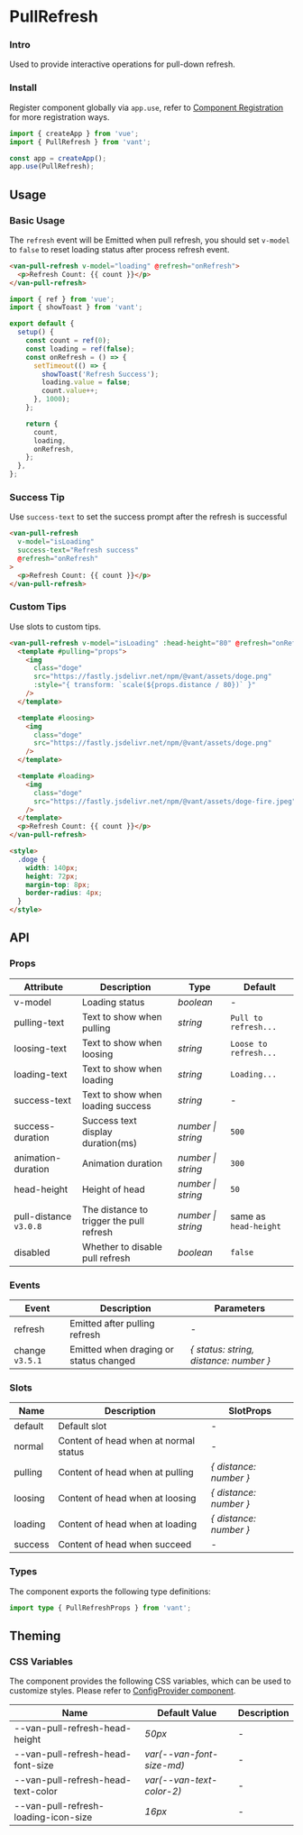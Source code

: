 # PullRefresh

### Intro

Used to provide interactive operations for pull-down refresh.

### Install

Register component globally via `app.use`, refer to [Component Registration](#/en-US/advanced-usage#zu-jian-zhu-ce) for more registration ways.

```js
import { createApp } from 'vue';
import { PullRefresh } from 'vant';

const app = createApp();
app.use(PullRefresh);
```

## Usage

### Basic Usage

The `refresh` event will be Emitted when pull refresh, you should set `v-model` to `false` to reset loading status after process refresh event.

```html
<van-pull-refresh v-model="loading" @refresh="onRefresh">
  <p>Refresh Count: {{ count }}</p>
</van-pull-refresh>
```

```js
import { ref } from 'vue';
import { showToast } from 'vant';

export default {
  setup() {
    const count = ref(0);
    const loading = ref(false);
    const onRefresh = () => {
      setTimeout(() => {
        showToast('Refresh Success');
        loading.value = false;
        count.value++;
      }, 1000);
    };

    return {
      count,
      loading,
      onRefresh,
    };
  },
};
```

### Success Tip

Use `success-text` to set the success prompt after the refresh is successful

```html
<van-pull-refresh
  v-model="isLoading"
  success-text="Refresh success"
  @refresh="onRefresh"
>
  <p>Refresh Count: {{ count }}</p>
</van-pull-refresh>
```

### Custom Tips

Use slots to custom tips.

```html
<van-pull-refresh v-model="isLoading" :head-height="80" @refresh="onRefresh">
  <template #pulling="props">
    <img
      class="doge"
      src="https://fastly.jsdelivr.net/npm/@vant/assets/doge.png"
      :style="{ transform: `scale(${props.distance / 80})` }"
    />
  </template>

  <template #loosing>
    <img
      class="doge"
      src="https://fastly.jsdelivr.net/npm/@vant/assets/doge.png"
    />
  </template>

  <template #loading>
    <img
      class="doge"
      src="https://fastly.jsdelivr.net/npm/@vant/assets/doge-fire.jpeg"
    />
  </template>
  <p>Refresh Count: {{ count }}</p>
</van-pull-refresh>

<style>
  .doge {
    width: 140px;
    height: 72px;
    margin-top: 8px;
    border-radius: 4px;
  }
</style>
```

## API

### Props

| Attribute | Description | Type | Default |
| --- | --- | --- | --- |
| v-model | Loading status | _boolean_ | - |
| pulling-text | Text to show when pulling | _string_ | `Pull to refresh...` |
| loosing-text | Text to show when loosing | _string_ | `Loose to refresh...` |
| loading-text | Text to show when loading | _string_ | `Loading...` |
| success-text | Text to show when loading success | _string_ | - |
| success-duration | Success text display duration(ms) | _number \| string_ | `500` |
| animation-duration | Animation duration | _number \| string_ | `300` |
| head-height | Height of head | _number \| string_ | `50` |
| pull-distance `v3.0.8` | The distance to trigger the pull refresh | _number \| string_ | same as `head-height` |
| disabled | Whether to disable pull refresh | _boolean_ | `false` |

### Events

| Event | Description | Parameters |
| --- | --- | --- |
| refresh | Emitted after pulling refresh | - |
| change `v3.5.1` | Emitted when draging or status changed | _{ status: string, distance: number }_ |

### Slots

| Name    | Description                           | SlotProps              |
| ------- | ------------------------------------- | ---------------------- |
| default | Default slot                          | -                      |
| normal  | Content of head when at normal status | -                      |
| pulling | Content of head when at pulling       | _{ distance: number }_ |
| loosing | Content of head when at loosing       | _{ distance: number }_ |
| loading | Content of head when at loading       | _{ distance: number }_ |
| success | Content of head when succeed          | -                      |

### Types

The component exports the following type definitions:

```ts
import type { PullRefreshProps } from 'vant';
```

## Theming

### CSS Variables

The component provides the following CSS variables, which can be used to customize styles. Please refer to [ConfigProvider component](#/en-US/config-provider).

| Name | Default Value | Description |
| --- | --- | --- |
| --van-pull-refresh-head-height | _50px_ | - |
| --van-pull-refresh-head-font-size | _var(--van-font-size-md)_ | - |
| --van-pull-refresh-head-text-color | _var(--van-text-color-2)_ | - |
| --van-pull-refresh-loading-icon-size | _16px_ | - |
